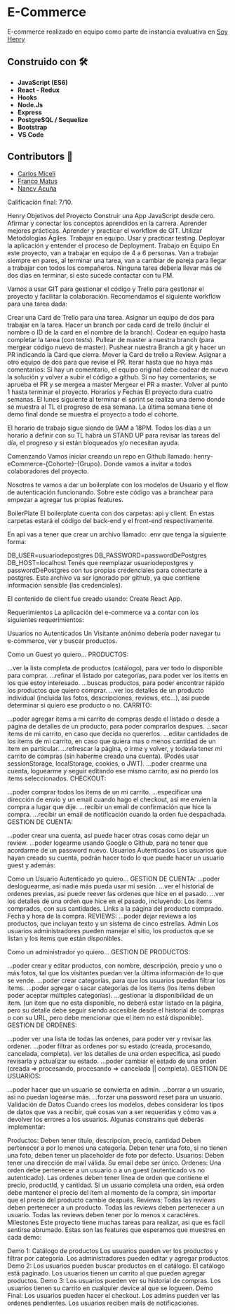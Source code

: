 # E-Commerce
E-commerce realizado en equipo como parte de instancia evaluativa en [Soy Henry](https://www.soyhenry.com/)

## Construido con 🛠️   
* **JavaScript (ES6)**
* **React - Redux**
* **Hooks**
* **Node.Js**
* **Express**
* **PostgreSQL / Sequelize**
* **Bootstrap**
* **VS Code**

## Contributors 🚀

* [Carlos Miceli](https://github.com/carlosmiceli)
* [Franco Matus](https://github.com/FrancoMatus)
* [Nancy Acuña](https://github.com/nanacuna)

Calificación final: 7/10.

Henry
Objetivos del Proyecto
Construir una App JavaScript desde cero.
Afirmar y conectar los conceptos aprendidos en la carrera.
Aprender mejores prácticas.
Aprender y practicar el workflow de GIT.
Utilizar Metodologías Ágiles.
Trabajar en equipo.
Usar y practicar testing.
Deployar la aplicación y entender el proceso de Deployment.
Trabajo en Equipo
En este proyecto, van a trabajar en equipo de 4 a 6 personas. Van a trabajar siempre en pares, al terminar una tarea, van a cambiar de pareja para llegar a trabajar con todos los compañeros. Ninguna tarea debería llevar más de dos días en terminar, si esto sucede contactar con tu PM.

Vamos a usar GIT para gestionar el código y Trello para gestionar el proyecto y facilitar la colaboración. Recomendamos el siguiente workflow para una tarea dada:

Crear una Card de Trello para una tarea.
Asignar un equipo de dos para trabajar en la tarea.
Hacer un branch por cada card de trello (incluir el nombre o ID de la card en el nombre de la branch).
Codear en equipo hasta completar la tarea (con tests).
Pullear de master a nuestra branch (para mergear código nuevo de master).
Pushear nuestra Branch a git y hacer un PR indicando la Card que cierra.
Mover la Card de trello a Review.
Asignar a otro equipo de dos para que revise el PR.
Iterar hasta que no haya más comentarios:
Si hay un comentario, el equipo original debe codear de nuevo la solución y volver a subir el código a github.
Si no hay comentarios, se aprueba el PR y se mergea a master
Mergear el PR a master.
Volver al punto 1 hasta terminar el proyecto.
Horarios y Fechas
El proyecto dura cuatro semanas. El lunes siguiente al terminar el sprint se realiza una demo donde se muestra al TL el progreso de esa semana. La última semana tiene el demo final donde se muestra el proyecto a todo el cohorte.

El horario de trabajo sigue siendo de 9AM a 18PM. Todos los días a un horario a definir con su TL habrá un STAND UP para revisar las tareas del día, el progreso y si están bloqueados y/o necesitan ayuda.

Comenzando
Vamos iniciar creando un repo en Github llamado: henry-eCommerce-{Cohorte}-{Grupo}. Donde vamos a invitar a todos colaboradores del proyecto.

Nosotros te vamos a dar un boilerplate con los modelos de Usuario y el flow de autenticación funcionando. Sobre este código vas a branchear para empezar a agregar tus propias features.

BoilerPlate
El boilerplate cuenta con dos carpetas: api y client. En estas carpetas estará el código del back-end y el front-end respectivamente.

En api vas a tener que crear un archivo llamado: .env que tenga la siguiente forma:

DB_USER=usuariodepostgres
DB_PASSWORD=passwordDePostgres
DB_HOST=localhost
Tenés que reemplazar usuariodepostgres y passwordDePostgres con tus propias credenciales para conectarte a postgres. Este archivo va ser ignorado por github, ya que contiene información sensible (las credenciales).

El contenido de client fue creado usando: Create React App.

Requerimientos
La aplicación del e-commerce va a contar con los siguientes requerimientos:

Usuarios no Autenticados
Un Visitante anónimo debería poder navegar tu e-commerce, ver y buscar productos.

Como un Guest yo quiero...
PRODUCTOS:

...ver la lista completa de productos (catálogo), para ver todo lo disponible para comprar.
...refinar el listado por categorías, para poder ver los items en los que estoy interesado.
...buscas productos, para poder encontrar rápido los productos que quiero comprar.
...ver los detalles de un producto individual (incluida las fotos, descripciones, reviews, etc...), asi puede determinar si quiero ese producto o no.
CARRITO:

...poder agregar items a mi carrito de compras desde el listado o desde a página de detalles de un producto, para poder comprarlos despues.
...sacar items de mi carrito, en caso que decida no quererlos.
...editar cantidades de los items de mi carrito, en caso que quiera mas o menos cantidad de un item en particular.
...refrescar la página, o irme y volver, y todavía tener mi carrito de compras (sin haberme creado una cuenta). (Podés usar sessionStorage, localStorage, cookies, o JWT).
...poder crearme una cuenta, loguearme y seguir editando ese mismo carrito, asi no pierdo los items seleccionados.
CHECKOUT:

...poder comprar todos los items de un mi carrito.
...especificar una dirección de envio y un email cuando hago el checkout, asi me envien la compra a lugar que dije.
...recibir un email de confirmación que hice la compra.
...recibir un email de notificación cuando la orden fue despachada.
GESTION DE CUENTA:

...poder crear una cuenta, asi puede hacer otras cosas como dejar un review.
...poder logearme usando Google o Github, para no tener que acordarme de un password nuevo.
Usuarios Autenticados
Los usuarios que hayan creado su cuenta, podrán hacer todo lo que puede hacer un usuario guest y además:

Como un Usuario Autenticado yo quiero...
GESTION DE CUENTA:
...poder desloguearme, asi nadie más pueda usar mi sesión.
...ver el historial de ordenes previas, asi puede reever las ordenes que hice en el pasado.
...ver los detalles de una orden que hice en el pasado, incluyendo:
Los items comprados, con sus cantidades.
Links a la página del producto comprado.
Fecha y hora de la compra.
REVIEWS:
...poder dejar reviews a los productos, que incluyan texto y un sistema de cinco estrellas.
Admin
Los usuarios administradores pueden manejar el sitio, los productos que se listan y los items que están disponibles.

Como un administrador yo quiero...
GESTION DE PRODUCTOS:

...poder crear y editar productos, con nombre, descripción, precio y uno o más fotos, tal que los visitantes puedan ver la última información de lo que se vende.
...poder crear categorías, para que los usuarios puedan filtrar los items.
...poder agregar o sacar categorías de los items (los items deben poder aceptar múltiples categorías).
...gestionar la disponibilidad de un item. (un item que no esta disponible, no deberá estar listado en la página, pero su detalle debe seguir siendo accesible desde el historial de compras o con su URL, pero debe mencionar que el item no está disponible).
GESTION DE ORDENES:

...poder ver una lista de todas las ordenes, para poder ver y revisar las ordener.
...poder filtrar as ordenes por su estado (creada, procesando, cancelada, completa).
ver los detalles de una orden específica, asi puedo revisarla y actualizar su estado.
...poder cambiar el estado de una orden (creada => procesando, procesando => cancelada || completa).
GESTION DE USUARIOS:

...poder hacer que un usuario se convierta en admin.
...borrar a un usuario, asi no puedan logearse más.
...forzar una password reset para un usuario.
Validación de Datos
Cuando crees los modelos, debes considerar los tipos de datos que vas a recibir, qué cosas van a ser requeridas y cómo vas a devolver los errores a los usuarios. Algunas constrains qué deberás implementar:

Productos:
Deben tener titulo, descripcion, precio, cantidad
Deben pertenecer a por lo menos una categoría.
Deben tener una foto, si no tienen una foto, deben tener un placeholder de foto por defecto.
Usuarios:
Deben tener una dirección de mail válida.
Su email debe ser único.
Ordenes:
Una orden debe pertenecer a un usuario o a un guest (autenticado vs no autenticado).
Las ordenes deben tener línea de orden que contiene el precio, productId, y cantidad.
Si un usuario completa una orden, esa orden debe mantener el precio del item al momento de la compra, sin importar que el precio del producto cambie después.
Reviews:
Todas las reviews deben pertenecer a un producto.
Todas las reviews deben pertenecer a un usuario.
Todas las reviews deben tener por lo menos x caractéres.
Milestones
Este proyecto tiene muchas tareas para realizar, asi que es fácil sentirse abrumado. Estas son las features que esperamos que muestres en cada demo:

Demo 1: Catálogo de productos
Los usuarios pueden ver los productos y filtrar por categoría.
Los administradores pueden editar y agregar productos
Demo 2:
Los usuarios pueden buscar productos en el catálogo.
El catálogo está paginado.
Los usuarios tienen un carrito al que pueden agregar productos.
Demo 3:
Los usuarios pueden ver su historial de compras.
Los usuarios tienen su carrito en cualquier device al que se logueen.
Demo Final:
Los usuarios pueden hacer el checkout.
Los admins pueden ver las ordenes pendientes.
Los usuarios reciben mails de notificaciones.
